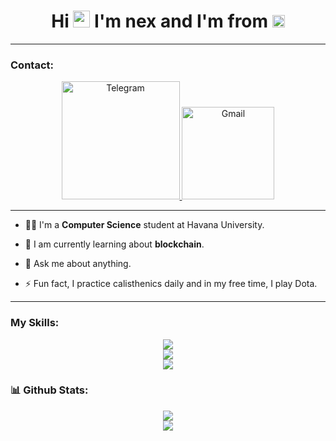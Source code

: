 <h1 align="center">
  Hi <img src="https://media.giphy.com/media/hvRJCLFzcasrR4ia7z/giphy.gif" height="27"> I'm nex and I'm from <img src="https://cdn.countryflags.com/thumbs/cuba/flag-3d-250.png" height="20" />
</h1>

---

### Contact:

<p align="center">
  <a href="https://t.me/nex25k">
    <img alt="Telegram" width="189px" src="https://img.shields.io/badge/Telegram-2CA5E0?style=for-the-badge&logo=telegram&logoColor=white" />
  </a>
  <a target="_blank" href="mailto:nex25k@gmail.com">
    <img  alt="Gmail" width="148px" src="https://img.shields.io/badge/Gmail-D14836?style=for-the-badge&logo=gmail&logoColor=white" />
  </a>
</p>

---


- 👨‍💻 I'm a **Computer Science** student at Havana University.

- 🌱 I am currently learning about **blockchain**.

- 💬 Ask me about anything.

- ⚡ Fun fact, I practice calisthenics daily and in my free time, I play Dota.


---
  
  
### My Skills:

<p align="center">
  <a href="https://skillicons.dev">
  <img src="https://skillicons.dev/icons?i=cs,dotnet,py"/>
    <br/>
    <img src="https://skillicons.dev/icons?i=js,ts,html,css,linux"/>
    <br/>
    <img src="https://skillicons.dev/icons?i=git,github,vscode"/>
  </a>
</p>

### 📊 Github Stats:
<p align="center">
  <a>
    <img src="https://github-readme-stats.vercel.app/api?username=josem-nex&theme=dark&show_icons=true&hide_border=true&bg_color=101010"/>
      <br/>
    <img src="https://github-readme-stats.vercel.app/api/top-langs/?username=josem-nex&theme=dark&show_icons=true&hide_border=true&bg_color=101010"/>
  </a>
</p>

